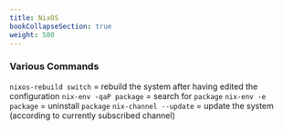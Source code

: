 ```yaml
---
title: NixOS
bookCollapseSection: true
weight: 580
---
```



### Various Commands

`nixos-rebuild switch` = rebuild the system after having edited the configuration
`nix-env -qaP package` = search for `package`
`nix-env -e package`   = uninstall `package`
`nix-channel --update` = update the system (according to currently subscribed channel)
